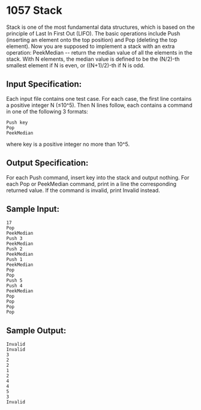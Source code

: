 # 1057 Stack
Stack is one of the most fundamental data structures, which is based on the principle of Last In First Out (LIFO). The basic operations include Push (inserting an element onto the top position) and Pop (deleting the top element). Now you are supposed to implement a stack with an extra operation: PeekMedian -- return the median value of all the elements in the stack. With N elements, the median value is defined to be the (N/2)-th smallest element if N is even, or ((N+1)/2)-th if N is odd.

## Input Specification:
Each input file contains one test case. For each case, the first line contains a positive integer N (≤10^5). Then N lines follow, each contains a command in one of the following 3 formats:

    Push key
    Pop
    PeekMedian

where key is a positive integer no more than 10^5.

## Output Specification:
For each Push command, insert key into the stack and output nothing. For each Pop or PeekMedian command, print in a line the corresponding returned value. If the command is invalid, print Invalid instead.

## Sample Input:
    17
    Pop
    PeekMedian
    Push 3
    PeekMedian
    Push 2
    PeekMedian
    Push 1
    PeekMedian
    Pop
    Pop
    Push 5
    Push 4
    PeekMedian
    Pop
    Pop
    Pop
    Pop

## Sample Output:
    Invalid
    Invalid
    3
    2
    2
    1
    2
    4
    4
    5
    3
    Invalid